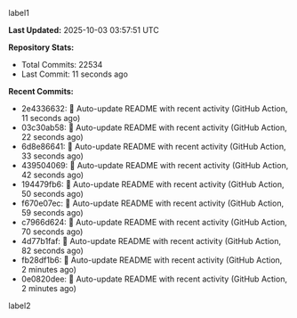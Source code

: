 
label1 
<!-- ACTIVITY_START -->
**Last Updated:** 2025-10-03 03:57:51 UTC

**Repository Stats:**
- Total Commits: 22534
- Last Commit: 11 seconds ago

**Recent Commits:**
- 2e4336632: 🤖 Auto-update README with recent activity (GitHub Action, 11 seconds ago)
- 03c30ab58: 🤖 Auto-update README with recent activity (GitHub Action, 22 seconds ago)
- 6d8e86641: 🤖 Auto-update README with recent activity (GitHub Action, 33 seconds ago)
- 439504069: 🤖 Auto-update README with recent activity (GitHub Action, 42 seconds ago)
- 194479fb6: 🤖 Auto-update README with recent activity (GitHub Action, 50 seconds ago)
- f670e07ec: 🤖 Auto-update README with recent activity (GitHub Action, 59 seconds ago)
- c7966d624: 🤖 Auto-update README with recent activity (GitHub Action, 70 seconds ago)
- 4d77b1faf: 🤖 Auto-update README with recent activity (GitHub Action, 82 seconds ago)
- fb28df1b6: 🤖 Auto-update README with recent activity (GitHub Action, 2 minutes ago)
- 0e0820dee: 🤖 Auto-update README with recent activity (GitHub Action, 2 minutes ago)
<!-- ACTIVITY_END -->

label2
